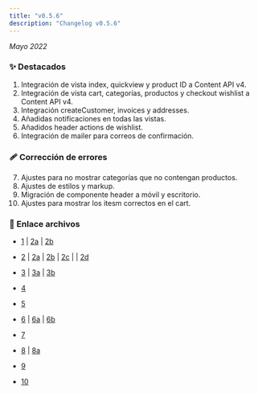 ```yaml
---
title: "v0.5.6"
description: "Changelog v0.5.6"
---
```


_Mayo 2022_

### ✨ Destacados

1. Integración de vista index, quickview y product ID a Content API v4.
2. Integración de vista cart, categorías, productos y checkout wishlist a Content API v4.
3. Integración createCustomer, invoices y addresses.
4. Añadidas notificaciones en todas las vistas.
5. Añadidos header actions de wishlist.
6. Integración de mailer para correos de confirmación.

### 🩹 Corrección de errores

7. Ajustes para no mostrar categorías que no contengan productos.
8. Ajustes de estilos y markup.
9. Migración de componente header a móvil y escritorio.
10. Ajustes para mostrar los itesm correctos en el cart.

### 🔗 Enlace archivos

- [1](https://github.com/Novanet-Studio/farine-fe/commit/ad0c18d4b52f33b8f151cfef699fcd4270222a24) | [2a](https://github.com/Novanet-Studio/farine-fe/commit/514fa639a6decca1f59dc69020d6143fa6d8053e) | [2b](https://github.com/Novanet-Studio/farine-fe/commit/2ee4e904b0ad29a36dd69f8f4681562c28eb65b7)

- [2](https://github.com/Novanet-Studio/farine-fe/commit/61089748ccfeb1b7a982c2eaf4be6d8d137425ff) | [2a](https://github.com/Novanet-Studio/farine-fe/commit/3d361f9fa5383f7cc1089cfd4e0cc84a5f2f7703) | [2b](https://github.com/Novanet-Studio/farine-fe/commit/3f76574e7d29c069c0ef3915dbe00ce6a9e408c7) | [2c](https://github.com/Novanet-Studio/farine-fe/commit/ec51853e977a7f6f868035d361ef419914bd8234) | | [2d](https://github.com/Novanet-Studio/farine-fe/commit/ad92bbd629c3c8cc5b2254a5e2921a72b792354b)

- [3](https://github.com/Novanet-Studio/farine-fe/commit/eb379bd801736f3c0958065b5e123548b8717ffe) | [3a](https://github.com/Novanet-Studio/farine-fe/commit/f5fd949b07ef28cc6bc8000797e40bdb25956e88) | [3b](https://github.com/Novanet-Studio/farine-fe/commit/779f586a63342d19f903e4240e56d1f178eda3ee)

- [4](https://github.com/Novanet-Studio/farine-fe/commit/5949d2917f330301d9ae4becb2ee5fcda6827fef)

- [5](https://github.com/Novanet-Studio/farine-fe/commit/6192f73e6d862927e1e0c108aa3babd72a013459)

- [6](https://github.com/Novanet-Studio/farine-fe/commit/64df6126112a44baa61cb25a8ba897587f44348f) | [6a](https://github.com/Novanet-Studio/farine-fe/commit/dc22d227951cdbe0f179636196170a73d649089b) | [6b](https://github.com/Novanet-Studio/farine-fe/commit/8bdb8d9fc1466fc4dfc1d7a7f19a0dc7eff44b7c)

- [7](https://github.com/Novanet-Studio/farine-fe/commit/eea785800d9c36e703220243114624d6785dde5b)

- [8](https://github.com/Novanet-Studio/farine-fe/commit/a1d9951a06b4e856d5a4cb3e1ffbd1e4bff04cc7) | [8a](https://github.com/Novanet-Studio/farine-fe/commit/3b5caffcd00def66d5c84137d70d32f4bd76bc00)

- [9](https://github.com/Novanet-Studio/farine-fe/commit/401eb7b2aca43ae7a45c0dd4a7a38fc0f201de33)

- [10](https://github.com/Novanet-Studio/farine-fe/commit/9c9b305b55fe34158d7107c5f430e32c07f0452a)
